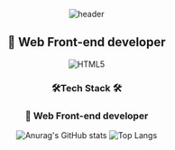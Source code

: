 <div align=center>
  
 ![header](https://capsule-render.vercel.app/api?type=waving&color=70faac&height=260&section=header&text=KIMSEONMI&fontSizew44)
<div align=center>

  <h2 align=center>🫠 Web Front-end developer</h2>

  ![HTML5](https://img.shields.io/badge/html5-%23E34F26.svg?style=for-the-badge&logo=html5&logoColor=white)
  
  <h3 align=center> 🛠️Tech Stack 🛠️ </h3>
  <h3 align=center> 🫠 Web Front-end developer</h3>
  
![Anurag's GitHub stats](https://github-readme-stats.vercel.app/api?username=seon-mikim&show_icons=true&theme=tokyonight&text_color=edeff2&ring_color=70faac&icon_color=70faac&title_color=70faac)
![Top Langs](https://github-readme-stats.vercel.app/api/top-langs/?username=seon-mikim&layout=compact)
 <div>
<div>

 











 
